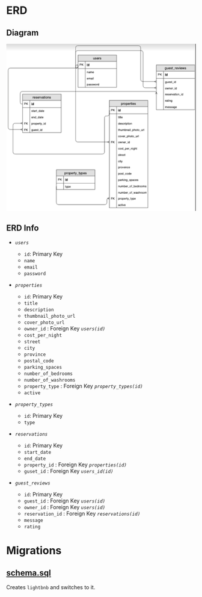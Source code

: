 # ERD
## Diagram
![ERD](docs/erd.png)
## ERD Info
- _`users`_
  - `id`: Primary Key
  - `name`
  - `email`
  - `password`

- _`properties`_
  - `id`: Primary Key
  - `title`
  - `description`
  - `thumbnail_photo_url`
  - `cover_photo_url`  
  - `owner_id` : Foreign Key _`users(id)`_
  - `cost_per_night`
  - `street`
  - `city`
  - `province`
  - `postal_code`
  - `parking_spaces`
  - `number_of_bedrooms`
  - `number_of_washrooms`
  - `property_type` : Foreign Key _`property_types(id)`_
  - `active`
- _`property_types`_
  - `id`: Primary Key
  - `type`

- _`reservations`_
  - `id`: Primary Key
  - `start_date`
  - `end_date`
  - `property_id` : Foreign Key _`properties(id)`_
  - `guset_id` : Foreign Key _`users_id(id)`_

- _`guest_reviews`_
  - `id`: Primary Key
  - `guest_id` : Foreign Key _`users(id)`_
  - `owner_id` : Foreign Key _`users(id)`_
  - `reservation_id` : Foreign Key _`reservations(id)`_
  - `message`
  - `rating`
# Migrations
## [schema.sql](migrations/schema.sql)
Creates `lightbnb` and switches to it.


